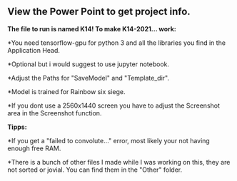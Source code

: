 View the Power Point to get project info.
----------------------------------------

**The file to run is named K14! To make K14-2021... work:**

*You need tensorflow-gpu for python 3 and all the libraries you find in the Application Head.

*Optional but i would suggest to use jupyter notebook.

*Adjust the Paths for "SaveModel" and "Template_dir".

*Model is trained for Rainbow six siege.

*If you dont use a 2560x1440 screen you  have to adjust the Screenshot area in the Screenshot function.

**Tipps:**

*If you get a "failed to convolute..." error, most likely your not having enough free RAM.

*There is a bunch of other files I made while I was working on this, they are not sorted or jovial. 
 You can find them in the "Other" folder.
